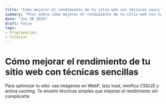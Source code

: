 ```yaml
---
title: "Cómo mejorar el rendimiento de tu sitio web con técnicas sencillas"
summary: "Post sobre cómo mejorar el rendimiento de tu sitio web con técnicas sencillas"
date: "Jun 30 2025"
draft: false
tags:
- Programación
- Tutorial
---
```


# Cómo mejorar el rendimiento de tu sitio web con técnicas sencillas

Para optimizar tu sitio: usa imágenes en WebP, lazy load, minifica CSS/JS y activa caching. Te enseño técnicas simples que mejoran el rendimiento sin complicarte.
